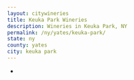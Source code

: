 ```yaml
---
layout: citywineries
title: Keuka Park Wineries
description: Wineries in Keuka Park, NY
permalink: /ny/yates/keuka-park/
state: ny
county: yates
city: keuka park
---
```

-
